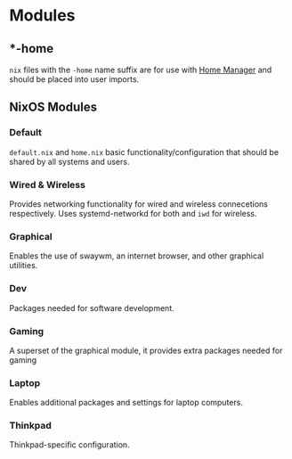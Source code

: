 # Modules

## *-home

`nix` files with the `-home` name suffix are for use with [Home Manager](https://github.com/nix-community/home-manager)
and should be placed into user imports.

## NixOS Modules

### Default
`default.nix` and `home.nix` basic functionality/configuration that should be
shared by all systems and users.

### Wired & Wireless
Provides networking functionality for wired and wireless connecetions respectively.
Uses systemd-networkd for both and `iwd` for wireless.

### Graphical
Enables the use of swaywm, an internet browser, and other graphical utilities.

### Dev
Packages needed for software development.

### Gaming
A superset of the graphical module, it provides extra packages needed for gaming

### Laptop
Enables additional packages and settings for laptop computers.

### Thinkpad
Thinkpad-specific configuration.
